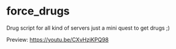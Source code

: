 # force_drugs
Drug script for all kind of servers just a mini quest to get drugs ;)


Preview: https://youtu.be/CXvHzjKPQ98
